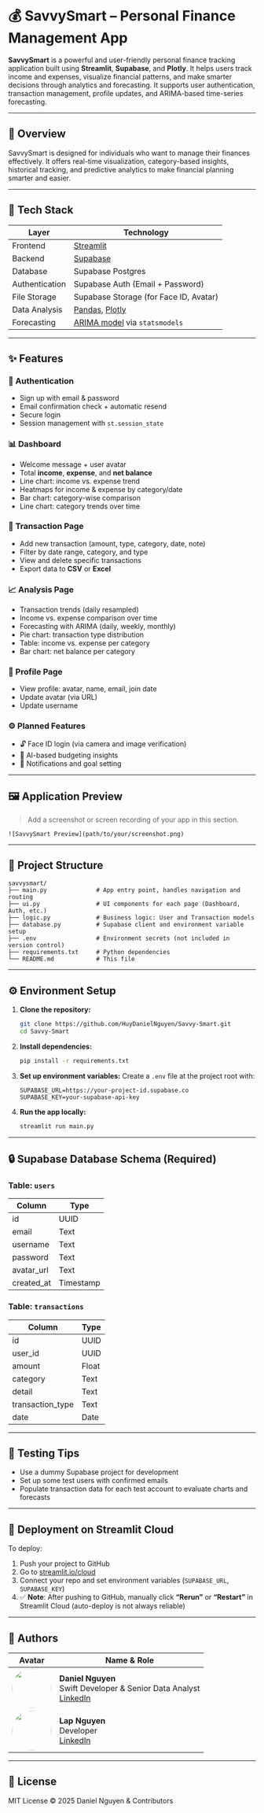 # 💰 SavvySmart – Personal Finance Management App

**SavvySmart** is a powerful and user-friendly personal finance tracking application built using **Streamlit**, **Supabase**, and **Plotly**. It helps users track income and expenses, visualize financial patterns, and make smarter decisions through analytics and forecasting. It supports user authentication, transaction management, profile updates, and ARIMA-based time-series forecasting.

---

## 🧠 Overview

SavvySmart is designed for individuals who want to manage their finances effectively. It offers real-time visualization, category-based insights, historical tracking, and predictive analytics to make financial planning smarter and easier.

---

## 🔧 Tech Stack

| Layer         | Technology                      |
|---------------|----------------------------------|
| Frontend      | [Streamlit](https://streamlit.io/) |
| Backend       | [Supabase](https://supabase.com/) |
| Database      | Supabase Postgres               |
| Authentication| Supabase Auth (Email + Password)|
| File Storage  | Supabase Storage (for Face ID, Avatar) |
| Data Analysis | [Pandas](https://pandas.pydata.org/), [Plotly](https://plotly.com/) |
| Forecasting   | [ARIMA model](https://www.statsmodels.org/) via `statsmodels` |

---

## ✨ Features

### 🔐 Authentication
- Sign up with email & password
- Email confirmation check + automatic resend
- Secure login
- Session management with `st.session_state`

### 📊 Dashboard
- Welcome message + user avatar
- Total **income**, **expense**, and **net balance**
- Line chart: income vs. expense trend
- Heatmaps for income & expense by category/date
- Bar chart: category-wise comparison
- Line chart: category trends over time

### 🧾 Transaction Page
- Add new transaction (amount, type, category, date, note)
- Filter by date range, category, and type
- View and delete specific transactions
- Export data to **CSV** or **Excel**

### 📈 Analysis Page
- Transaction trends (daily resampled)
- Income vs. expense comparison over time
- Forecasting with ARIMA (daily, weekly, monthly)
- Pie chart: transaction type distribution
- Table: income vs. expense per category
- Bar chart: net balance per category

### 👤 Profile Page
- View profile: avatar, name, email, join date
- Update avatar (via URL)
- Update username

### ⚙️ Planned Features
- 🔓 Face ID login (via camera and image verification)
- 🧠 AI-based budgeting insights
- 💬 Notifications and goal setting

---

## 🖼️ Application Preview

> Add a screenshot or screen recording of your app in this section.

```
![SavvySmart Preview](path/to/your/screenshot.png)
```

---

## 📂 Project Structure

```
savvysmart/
├── main.py              # App entry point, handles navigation and routing
├── ui.py                # UI components for each page (Dashboard, Auth, etc.)
├── logic.py             # Business logic: User and Transaction models
├── database.py          # Supabase client and environment variable setup
├── .env                 # Environment secrets (not included in version control)
├── requirements.txt     # Python dependencies
└── README.md            # This file
```

---

## ⚙️ Environment Setup

1. **Clone the repository:**
   ```bash
   git clone https://github.com/HuyDanielNguyen/Savvy-Smart.git
   cd Savvy-Smart
   ```

2. **Install dependencies:**
   ```bash
   pip install -r requirements.txt
   ```

3. **Set up environment variables:**
   Create a `.env` file at the project root with:
   ```env
   SUPABASE_URL=https://your-project-id.supabase.co
   SUPABASE_KEY=your-supabase-api-key
   ```

4. **Run the app locally:**
   ```bash
   streamlit run main.py
   ```

---

## 🔒 Supabase Database Schema (Required)

### Table: `users`
| Column       | Type    |
|--------------|---------|
| id           | UUID    |
| email        | Text    |
| username     | Text    |
| password     | Text    |
| avatar_url   | Text    |
| created_at   | Timestamp |

### Table: `transactions`
| Column         | Type     |
|----------------|----------|
| id             | UUID     |
| user_id        | UUID     |
| amount         | Float    |
| category       | Text     |
| detail         | Text     |
| transaction_type | Text   |
| date           | Date     |

---

## 🧪 Testing Tips

- Use a dummy Supabase project for development
- Set up some test users with confirmed emails
- Populate transaction data for each test account to evaluate charts and forecasts

---

## 🚀 Deployment on Streamlit Cloud

To deploy:

1. Push your project to GitHub
2. Go to [streamlit.io/cloud](https://streamlit.io/cloud)
3. Connect your repo and set environment variables (`SUPABASE_URL`, `SUPABASE_KEY`)
4. ✅ **Note**: After pushing to GitHub, manually click **“Rerun”** or **“Restart”** in Streamlit Cloud (auto-deploy is not always reliable)

---

## 👥 Authors

| Avatar | Name & Role |
|--------|-------------|
| <img src="https://avatars.githubusercontent.com/u/142137222?s=100" width="80" style="border-radius: 50%;" /> | **Daniel Nguyen**<br>Swift Developer & Senior Data Analyst<br>[LinkedIn](https://www.linkedin.com/in/danielnguyennn/) |
| <img src="https://media.licdn.com/dms/image/v2/D4D03AQFNk4o4ArY_7Q/profile-displayphoto-shrink_200_200/B4DZajxX4pH0AY-/0/1746504353060?e=2147483647&v=beta&t=ciQt30GhjK7nZdvsSnDodGBlaDX74n-feTC4MNTfcO8" width="80" style="border-radius: 50%;" /> | **Lap Nguyen**<br>Developer<br>[LinkedIn](https://www.linkedin.com/in/l%E1%BA%ADp-hu%E1%BB%B3nh-c%C3%B4ng-189505364/) |

---

## 🪪 License

MIT License © 2025 Daniel Nguyen & Contributors